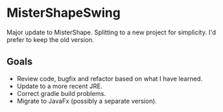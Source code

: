 # MisterShapeSwing

Major update to MisterShape.  Splitting to a new project for simplicity.  I'd prefer to keep the old version.

## Goals
  * Review code, bugfix and refactor based on what I have learned.
  * Update to a more recent JRE.
  * Correct gradle build problems.
  * Migrate to JavaFx (possibly a separate version).
